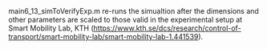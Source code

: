 ##
main6_13_simToVerifyExp.m re-runs the simualtion after the dimensions and other parameters are scaled to those valid in the experimental setup at Smart Mobility Lab, KTH (https://www.kth.se/dcs/research/control-of-transport/smart-mobility-lab/smart-mobility-lab-1.441539).